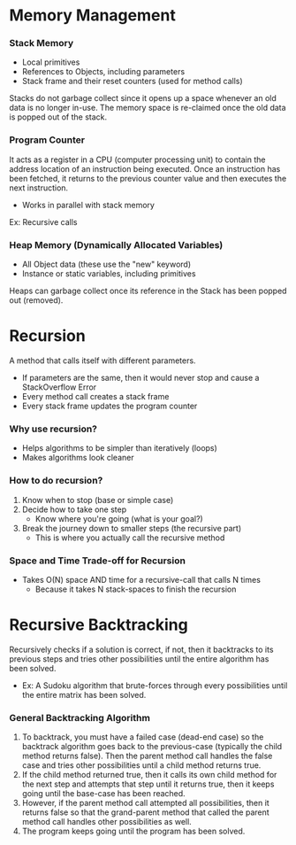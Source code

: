# Memory Management
### Stack Memory
- Local primitives
- References to Objects, including parameters
- Stack frame and their reset counters (used for method calls)

Stacks do not garbage collect since it opens up a space whenever an old data is no longer in-use. The memory space is re-claimed once the old data is popped out of the stack.

### Program Counter
It acts as a register in a CPU (computer processing unit) to contain the address location of an instruction being executed. Once an instruction has been fetched, it returns to the previous counter value and then executes the next instruction.
- Works in parallel with stack memory

Ex: Recursive calls

### Heap Memory (Dynamically Allocated Variables)
- All Object data (these use the "new" keyword)
- Instance or static variables, including primitives

Heaps can garbage collect once its reference in the Stack has been popped out (removed).


# Recursion
A method that calls itself with different parameters.
- If parameters are the same, then it would never stop and cause a StackOverflow Error
- Every method call creates a stack frame
- Every stack frame updates the program counter

### Why use recursion?
- Helps algorithms to be simpler than iteratively (loops)
- Makes algorithms look cleaner

### How to do recursion?
1. Know when to stop (base or simple case)
2. Decide how to take one step  
	- Know where you're going (what is your goal?)
3. Break the journey down to smaller steps (the recursive part)  
	- This is where you actually call the recursive method

### Space and Time Trade-off for Recursion
- Takes O(N) space AND time for a recursive-call that calls N times
	- Because it takes N stack-spaces to finish the recursion
	
# Recursive Backtracking
Recursively checks if a solution is correct, if not, then it backtracks to its previous steps and tries other possibilities until the entire algorithm has been solved.
- Ex: A Sudoku algorithm that brute-forces through every possibilities until the entire matrix has been solved.

### General Backtracking Algorithm
1. To backtrack, you must have a failed case (dead-end case) so the backtrack algorithm goes back to the previous-case (typically the child method returns false). Then the parent method call handles the false case and tries other possibilities until a child method returns true.  
2. If the child method returned true, then it calls its own child method for the next step and attempts that step until it returns true, then it keeps going until the base-case has been reached.
3. However, if the parent method call attempted all possibilities, then it returns false so that the grand-parent method that called the parent method call handles other possibilities as well.
4. The program keeps going until the program has been solved.
